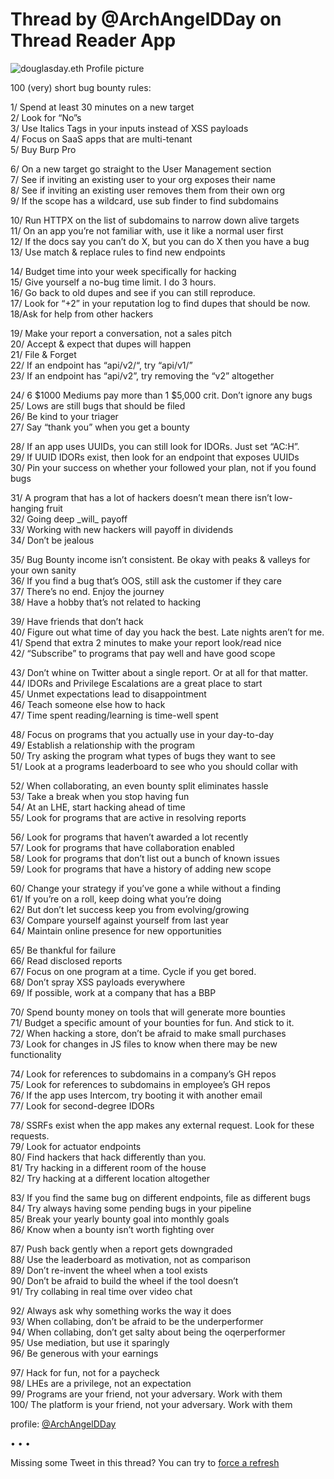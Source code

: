 # Thread by @ArchAngelDDay on Thread Reader App

![douglasday.eth Profile picture](https://pbs.twimg.com/profile\_images/1578051823453495296/5br2cb\_v\_bigger.png)

100 (very) short bug bounty rules:

1/ Spend at least 30 minutes on a new target\
2/ Look for “No”s\
3/ Use Italics Tags in your inputs instead of XSS payloads\
4/ Focus on SaaS apps that are multi-tenant\
5/ Buy Burp Pro

6/ On a new target go straight to the User Management section\
7/ See if inviting an existing user to your org exposes their name\
8/ See if inviting an existing user removes them from their own org\
9/ If the scope has a wildcard, use sub finder to find subdomains

10/ Run HTTPX on the list of subdomains to narrow down alive targets\
11/ On an app you’re not familiar with, use it like a normal user first\
12/ If the docs say you can’t do X, but you can do X then you have a bug\
13/ Use match & replace rules to find new endpoints

14/ Budget time into your week specifically for hacking\
15/ Give yourself a no-bug time limit. I do 3 hours.\
16/ Go back to old dupes and see if you can still reproduce.\
17/ Look for “+2” in your reputation log to find dupes that should be now.\
18/Ask for help from other hackers

19/ Make your report a conversation, not a sales pitch\
20/ Accept & expect that dupes will happen\
21/ File & Forget\
22/ If an endpoint has “api/v2/“, try “api/v1/”\
23/ If an endpoint has “api/v2”, try removing the “v2” altogether

24/ 6 $1000 Mediums pay more than 1 $5,000 crit. Don’t ignore any bugs\
25/ Lows are still bugs that should be filed\
26/ Be kind to your triager\
27/ Say “thank you” when you get a bounty

28/ If an app uses UUIDs, you can still look for IDORs. Just set “AC:H”.\
29/ If UUID IDORs exist, then look for an endpoint that exposes UUIDs\
30/ Pin your success on whether your followed your plan, not if you found bugs

31/ A program that has a lot of hackers doesn’t mean there isn’t low-hanging fruit\
32/ Going deep \_will\_ payoff\
33/ Working with new hackers will payoff in dividends\
34/ Don’t be jealous

35/ Bug Bounty income isn’t consistent. Be okay with peaks & valleys for your own sanity\
36/ If you find a bug that’s OOS, still ask the customer if they care\
37/ There’s no end. Enjoy the journey\
38/ Have a hobby that’s not related to hacking

39/ Have friends that don’t hack\
40/ Figure out what time of day you hack the best. Late nights aren’t for me.\
41/ Spend that extra 2 minutes to make your report look/read nice\
42/ “Subscribe” to programs that pay well and have good scope

43/ Don’t whine on Twitter about a single report. Or at all for that matter.\
44/ IDORs and Privilege Escalations are a great place to start\
45/ Unmet expectations lead to disappointment\
46/ Teach someone else how to hack\
47/ Time spent reading/learning is time-well spent

48/ Focus on programs that you actually use in your day-to-day\
49/ Establish a relationship with the program\
50/ Try asking the program what types of bugs they want to see\
51/ Look at a programs leaderboard to see who you should collar with

52/ When collaborating, an even bounty split eliminates hassle\
53/ Take a break when you stop having fun\
54/ At an LHE, start hacking ahead of time\
55/ Look for programs that are active in resolving reports

56/ Look for programs that haven’t awarded a lot recently\
57/ Look for programs that have collaboration enabled\
58/ Look for programs that don’t list out a bunch of known issues\
59/ Look for programs that have a history of adding new scope

60/ Change your strategy if you’ve gone a while without a finding\
61/ If you’re on a roll, keep doing what you’re doing\
62/ But don’t let success keep you from evolving/growing\
63/ Compare yourself against yourself from last year\
64/ Maintain online presence for new opportunities

65/ Be thankful for failure\
66/ Read disclosed reports\
67/ Focus on one program at a time. Cycle if you get bored.\
68/ Don’t spray XSS payloads everywhere\
69/ If possible, work at a company that has a BBP

70/ Spend bounty money on tools that will generate more bounties\
71/ Budget a specific amount of your bounties for fun. And stick to it.\
72/ When hacking a store, don’t be afraid to make small purchases\
73/ Look for changes in JS files to know when there may be new functionality

74/ Look for references to subdomains in a company’s GH repos\
75/ Look for references to subdomains in employee’s GH repos\
76/ If the app uses Intercom, try booting it with another email\
77/ Look for second-degree IDORs

78/ SSRFs exist when the app makes any external request. Look for these requests.\
79/ Look for actuator endpoints\
80/ Find hackers that hack differently than you.\
81/ Try hacking in a different room of the house\
82/ Try hacking at a different location altogether

83/ If you find the same bug on different endpoints, file as different bugs\
84/ Try always having some pending bugs in your pipeline\
85/ Break your yearly bounty goal into monthly goals\
86/ Know when a bounty isn’t worth fighting over

87/ Push back gently when a report gets downgraded\
88/ Use the leaderboard as motivation, not as comparison\
89/ Don’t re-invent the wheel when a tool exists\
90/ Don’t be afraid to build the wheel if the tool doesn’t\
91/ Try collabing in real time over video chat

92/ Always ask why something works the way it does\
93/ When collabing, don’t be afraid to be the underperformer\
94/ When collabing, don’t get salty about being the oqerperformer\
95/ Use mediation, but use it sparingly\
96/ Be generous with your earnings

97/ Hack for fun, not for a paycheck\
98/ LHEs are a privilege, not an expectation\
99/ Programs are your friend, not your adversary. Work with them\
100/ The platform is your friend, not your adversary. Work with them

profile: [@ArchAngelDDay](https://twitter.com/ArchAngelDDay?t=F23nBECLFVoJEgJKoXpjfA\&s=09)

• • •

Missing some Tweet in this thread? You can try to [force a refresh](broken-reference)

　
